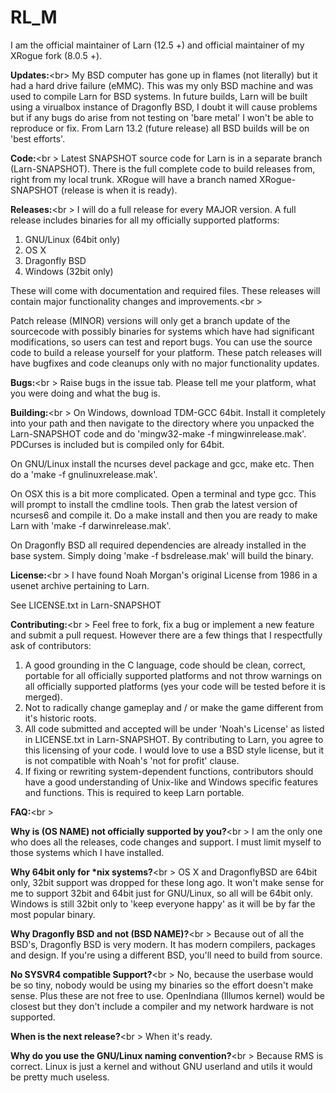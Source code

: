 # RL_M
I am the official maintainer of Larn (12.5 +) and official maintainer of my XRogue fork (8.0.5 +).

<b>Updates:</b><br\>
My BSD computer has gone up in flames (not literally) but it had a hard drive failure (eMMC).  This was my only BSD machine and was used to compile Larn for BSD systems.  In future builds, Larn will be built using a virualbox instance of Dragonfly BSD, I doubt it will cause problems but if any bugs do arise from not testing on 'bare metal' I won't be able to reproduce or fix.  From Larn 13.2 (future release) all BSD builds will be on 'best efforts'.

<b>Code:</b><br \>
Latest SNAPSHOT source code for Larn is in a separate branch (Larn-SNAPSHOT).  There is the full complete code to build releases from, right from my local trunk.  XRogue will have a branch named XRogue-SNAPSHOT (release is when it is ready).

<b>Releases:</b><br \>
I will do a full release for every MAJOR version.  A full release includes binaries for all my officially supported platforms:

1. GNU/Linux (64bit only)
2. OS X
3. Dragonfly BSD
4. Windows (32bit only)

These will come with documentation and required files.  These releases will contain major functionality changes and improvements.<br \>

Patch release (MINOR) versions will only get a branch update of the sourcecode with possibly binaries for systems which have had significant modifications, so users can test and report bugs. You can use the source code to build a release yourself for your platform.  These patch releases will have bugfixes and code cleanups only with no major functionality updates.

<b>Bugs:</b><br \>
Raise bugs in the issue tab.  Please tell me your platform, what you were doing and what the bug is.

<b>Building:</b><br \>
On Windows, download TDM-GCC 64bit.  Install it completely into your path and then navigate to the directory where you unpacked the Larn-SNAPSHOT code and do 'mingw32-make -f mingwinrelease.mak'.  PDCurses is included but is compiled only for 64bit.

On GNU/Linux install the ncurses devel package and gcc, make etc.  Then do a 'make -f gnulinuxrelease.mak'.

On OSX this is a bit more complicated.  Open a terminal and type gcc.  This will prompt to install the cmdline tools.  Then grab the latest version of ncurses6 and compile it.  Do a make install and then you are ready to make Larn with 'make -f darwinrelease.mak'.

On Dragonfly BSD all required dependencies are already installed in the base system.  Simply doing 'make -f bsdrelease.mak' will build the binary.

<b>License:</b><br \>
I have found Noah Morgan's original License from 1986 in a usenet archive pertaining to Larn.

See LICENSE.txt in Larn-SNAPSHOT

<b>Contributing:</b><br \>
Feel free to fork, fix a bug or implement a new feature and submit a pull request.  However there are a few things that I respectfully ask of contributors:

1. A good grounding in the C language, code should be clean, correct, portable for all officially supported platforms and not throw warnings on all officially supported platforms (yes your code will be tested before it is merged).
2. Not to radically change gameplay and / or make the game different from it's historic roots.
3. All code submitted and accepted will be under 'Noah's License' as listed in LICENSE.txt in Larn-SNAPSHOT.  By contributing to Larn, you agree to this licensing of your code.  I would love to use a BSD style license, but it is not compatible with Noah's 'not for profit' clause.
4. If fixing or rewriting system-dependent functions, contributors should have a good understanding of Unix-like and Windows specific features and functions.  This is required to keep Larn portable.

<b>FAQ:</b><br \>

<b>Why is (OS NAME) not officially supported by you?</b><br \>
I am the only one who does all the releases, code changes and support.  I must limit myself to those systems which I have installed.

<b>Why 64bit only for *nix systems?</b><br \>
OS X and DragonflyBSD are 64bit only, 32bit support was dropped for these long ago.  It won't make sense for me to support 32bit and 64bit just for GNU/Linux, so all will be 64bit only.  Windows is still 32bit only to 'keep everyone happy' as it will be by far the most popular binary.

<b>Why Dragonfly BSD and not (BSD NAME)?</b><br \>
Because out of all the BSD's, Dragonfly BSD is very modern.  It has modern compilers, packages and design.  If you're using a different BSD, you'll need to build from source.

<b>No SYSVR4 compatible Support?</b><br \>
No, because the userbase would be so tiny, nobody would be using my binaries so the effort doesn't make sense.  Plus these are not free to use.  OpenIndiana (Illumos kernel) would be closest but they don't include a compiler and my network hardware is not supported.

<b>When is the next release?</b><br \>
When it's ready.

<b>Why do you use the GNU/Linux naming convention?</b><br \>
Because RMS is correct.  Linux is just a kernel and without GNU userland and utils it would be pretty much useless.
